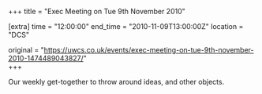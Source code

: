 +++
title = "Exec Meeting on Tue 9th November 2010"

[extra]
time = "12:00:00"
end_time = "2010-11-09T13:00:00Z"
location = "DCS"

original = "https://uwcs.co.uk/events/exec-meeting-on-tue-9th-november-2010-1474489043827/"    
+++

Our weekly get-together to throw around ideas, and other objects.

